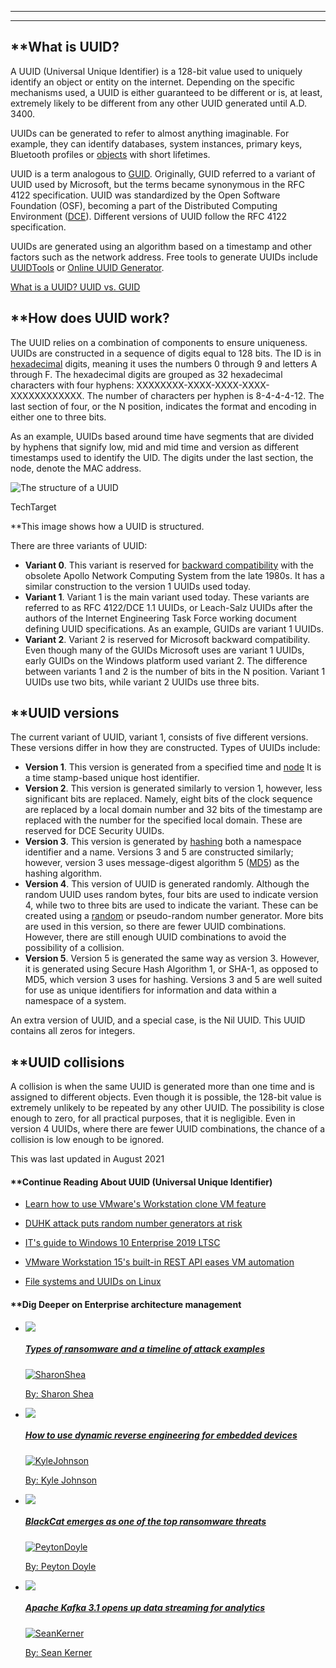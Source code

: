 <!-- ContentItemController, generated at 17:19:32 Wed Nov 8, 2023, by cds1 -->

* **
* **

## **What is UUID?

A UUID (Universal Unique Identifier) is a 128-bit value used to uniquely identify an object or entity on the internet. Depending on the specific mechanisms used, a UUID is either guaranteed to be different or is, at least, extremely likely to be different from any other UUID generated until A.D. 3400.

UUIDs can be generated to refer to almost anything imaginable. For example, they can identify databases, system instances, primary keys, Bluetooth profiles or [objects](https://www.techtarget.com/searchapparchitecture/definition/object) with short lifetimes.

UUID is a term analogous to [GUID](https://www.techtarget.com/searchwindowsserver/definition/GUID-global-unique-identifier). Originally, GUID referred to a variant of UUID used by Microsoft, but the terms became synonymous in the RFC 4122 specification. UUID was standardized by the Open Software Foundation (OSF), becoming a part of the Distributed Computing Environment ([DCE](https://www.techtarget.com/searchnetworking/definition/DCE)). Different versions of UUID follow the RFC 4122 specification.

UUIDs are generated using an algorithm based on a timestamp and other factors such as the network address. Free tools to generate UUIDs include [UUIDTools](https://www.uuidtools.com/) or [Online UUID Generator](https://www.uuidgenerator.net/).

[What is a UUID? UUID vs. GUID](https://www.youtube.com/embed/w0VFcVYIfhg?autoplay=0\&modestbranding=1\&rel=0\&widget_referrer=https://www.techtarget.com/searchapparchitecture/definition/UUID-Universal-Unique-Identifier\&enablejsapi=1\&origin=https://www.techtarget.com)

## **How does UUID work?

The UUID relies on a combination of components to ensure uniqueness. UUIDs are constructed in a sequence of digits equal to 128 bits. The ID is in [hexadecimal](https://www.techtarget.com/whatis/definition/hexadecimal) digits, meaning it uses the numbers 0 through 9 and letters A through F. The hexadecimal digits are grouped as 32 hexadecimal characters with four hyphens: XXXXXXXX-XXXX-XXXX-XXXX-XXXXXXXXXXXX. The number of characters per hyphen is 8-4-4-4-12. The last section of four, or the N position, indicates the format and encoding in either one to three bits.

As an example, UUIDs based around time have segments that are divided by hyphens that signify low, mid and mid time and version as different timestamps used to identify the UID. The digits under the last section, the node, denote the MAC address.

![The structure of a UUID](https://cdn.ttgtmedia.com/rms/onlineimages/time_based_uuid_example-f_mobile.png)

TechTarget

**This image shows how a UUID is structured.

There are three variants of UUID:

* **Variant 0**. This variant is reserved for [backward compatibility](https://www.techtarget.com/whatis/definition/backward-compatible-backward-compatibility) with the obsolete Apollo Network Computing System from the late 1980s. It has a similar construction to the version 1 UUIDs used today.
* **Variant 1**. Variant 1 is the main variant used today. These variants are referred to as RFC 4122/DCE 1.1 UUIDs, or Leach-Salz UUIDs after the authors of the Internet Engineering Task Force working document defining UUID specifications. As an example, GUIDs are variant 1 UUIDs.
* **Variant 2**. Variant 2 is reserved for Microsoft backward compatibility. Even though many of the GUIDs Microsoft uses are variant 1 UUIDs, early GUIDs on the Windows platform used variant 2. The difference between variants 1 and 2 is the number of bits in the N position. Variant 1 UUIDs use two bits, while variant 2 UUIDs use three bits.

## **UUID versions

The current variant of UUID, variant 1, consists of five different versions. These versions differ in how they are constructed. Types of UUIDs include:

* **Version 1**. This version is generated from a specified time and [node](https://www.techtarget.com/searchnetworking/definition/node) It is a time stamp-based unique host identifier.
* **Version 2**. This version is generated similarly to version 1, however, less significant bits are replaced. Namely, eight bits of the clock sequence are replaced by a local domain number and 32 bits of the timestamp are replaced with the number for the specified local domain. These are reserved for DCE Security UUIDs.
* **Version 3**. This version is generated by [hashing](https://searchsqlserver.techtarget.com/definition/hashing) both a namespace identifier and a name. Versions 3 and 5 are constructed similarly; however, version 3 uses message-digest algorithm 5 ([MD5](https://www.techtarget.com/searchsecurity/definition/MD5)) as the hashing algorithm.
* **Version 4**. This version of UUID is generated randomly. Although the random UUID uses random bytes, four bits are used to indicate version 4, while two to three bits are used to indicate the variant. These can be created using a [random](https://www.techtarget.com/whatis/definition/random-numbers) or pseudo-random number generator. More bits are used in this version, so there are fewer UUID combinations. However, there are still enough UUID combinations to avoid the possibility of a collision.
* **Version 5**. Version 5 is generated the same way as version 3. However, it is generated using Secure Hash Algorithm 1, or SHA-1, as opposed to MD5, which version 3 uses for hashing. Versions 3 and 5 are well suited for use as unique identifiers for information and data within a namespace of a system.

An extra version of UUID, and a special case, is the Nil UUID. This UUID contains all zeros for integers.

## **UUID collisions

A collision is when the same UUID is generated more than one time and is assigned to different objects. Even though it is possible, the 128-bit value is extremely unlikely to be repeated by any other UUID. The possibility is close enough to zero, for all practical purposes, that it is negligible. Even in version 4 UUIDs, where there are fewer UUID combinations, the chance of a collision is low enough to be ignored.

This was last updated in August 2021

#### **Continue Reading About UUID (Universal Unique Identifier)

* [Learn how to use VMware's Workstation clone VM feature](https://searchvmware.techtarget.com/tip/Learn-how-to-use-VMwares-Workstation-clone-VM-feature)

- [DUHK attack puts random number generators at risk](https://searchsecurity.techtarget.com/news/450429064/DUHK-attack-puts-random-number-generators-at-risk)

* [IT's guide to Windows 10 Enterprise 2019 LTSC](https://searchenterprisedesktop.techtarget.com/tip/ITs-guide-to-Windows-10-Enterprise-2019-LTSC)

- [VMware Workstation 15's built-in REST API eases VM automation](https://searchvmware.techtarget.com/tip/VMware-Workstation-15s-built-in-REST-API-eases-VM-automation)

* [File systems and UUIDs on Linux](https://laravel-news.com/eloquent-uuid-package-for-laravel)

<!-- RelatedTermsController, generated at 17:19:32 Wed Nov 8, 2023, by cds1 -->

<!-- DigDeeperController, generated at 17:19:32 Wed Nov 8, 2023, by cds1 -->

#### **Dig Deeper on Enterprise architecture management

* [![](https://cdn.ttgtmedia.com/rms/onlineimages/ransom_g1259800910_searchsitetablet_520X173.jpg)](https://www.techtarget.com/searchsecurity/feature/4-types-of-ransomware-and-a-timeline-of-attack-examples)
  ##### [Types of ransomware and a timeline of attack examples](https://www.techtarget.com/searchsecurity/feature/4-types-of-ransomware-and-a-timeline-of-attack-examples)
  [![SharonShea](https://cdn.ttgtmedia.com/rms/onlineImages/shea_sharon.jpg)](https://www.techtarget.com/searchsecurity/feature/4-types-of-ransomware-and-a-timeline-of-attack-examples)

  [By: Sharon Shea](https://www.techtarget.com/searchsecurity/feature/4-types-of-ransomware-and-a-timeline-of-attack-examples)
* [![](https://cdn.ttgtmedia.com/rms/onlineimages/books_g668146942_searchsitetablet_520X173.jpg)](https://www.techtarget.com/searchsecurity/feature/How-to-use-dynamic-reverse-engineering-for-embedded-devices)
  ##### [How to use dynamic reverse engineering for embedded devices](https://www.techtarget.com/searchsecurity/feature/How-to-use-dynamic-reverse-engineering-for-embedded-devices)
  [![KyleJohnson](https://cdn.ttgtmedia.com/rms/onlineImages/johnson_kyle.jpg)](https://www.techtarget.com/searchsecurity/feature/How-to-use-dynamic-reverse-engineering-for-embedded-devices)

  [By: Kyle Johnson](https://www.techtarget.com/searchsecurity/feature/How-to-use-dynamic-reverse-engineering-for-embedded-devices)
* [![](https://cdn.ttgtmedia.com/rms/onlineimages/keyboard_g1253608928_searchsitetablet_520X173.jpg)](https://www.techtarget.com/searchsecurity/news/252516148/BlackCat-emerges-as-one-of-the-top-ransomware-threats)
  ##### [BlackCat emerges as one of the top ransomware threats](https://www.techtarget.com/searchsecurity/news/252516148/BlackCat-emerges-as-one-of-the-top-ransomware-threats)
  [![PeytonDoyle](https://cdn.ttgtmedia.com/rms/onlineimages/doyle_peyton.jpg)](https://www.techtarget.com/searchsecurity/news/252516148/BlackCat-emerges-as-one-of-the-top-ransomware-threats)

  [By: Peyton Doyle](https://www.techtarget.com/searchsecurity/news/252516148/BlackCat-emerges-as-one-of-the-top-ransomware-threats)
* [![](https://cdn.ttgtmedia.com/rms/onlineimages/code_g1078919244_searchsitetablet_520X173.jpg)](https://www.techtarget.com/searchdatamanagement/news/252512512/Apache-Kafka-31-opens-up-data-streaming-for-analytics)
  ##### [Apache Kafka 3.1 opens up data streaming for analytics](https://www.techtarget.com/searchdatamanagement/news/252512512/Apache-Kafka-31-opens-up-data-streaming-for-analytics)
  [![SeanKerner](https://cdn.ttgtmedia.com/rms/onlineImages/kerner_sean.jpg)](https://www.techtarget.com/searchdatamanagement/news/252512512/Apache-Kafka-31-opens-up-data-streaming-for-analytics)

  [By: Sean Kerner](https://www.techtarget.com/searchdatamanagement/news/252512512/Apache-Kafka-31-opens-up-data-streaming-for-analytics)
